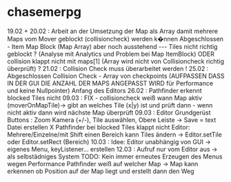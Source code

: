 # chasemerpg

19.02 + 20.02 : Arbeit an der Umsetzung der Map als Array damit mehrere Maps vom Mover geblockt (collisioncheck) werden k�nnen
Abgeschlossen - Item Map Block (Map Array) aber noch ausstehend --- Tiles nicht richtig geblockt ? (Analyse mit Analytics und Problem bei Map ItemBlock) ODER collision klappt nicht mit maps[1] (Array wird nicht von Collisioncheck richtig überprüft) ?
21.02 : Collision Check muss überarbeitet werden !
25.02 : Abgeschlossen Collision Check -  Array von checkpoints (AUFPASSEN DASS IN DER GUI DIE ANZAHL DER MAPS ANGEPASST WIRD für Performance und keine Nullpointer)
	    Anfang des Editors
26.02 : Pathfinder erkennt blocked Tiles nicht
09.03 : FIX - collisioncheck weiß wann Map aktiv (moverOnMapTile)-> gibt an welches Tile (x|y) ist und prüft dann - wenn nicht aktiv dann wird nächste Map überprüft
09.03 : Editor Grundgerüst Buttons : Zoom Kamera (+/-), Tile auswählen, Obere Leiste -> Save = text Datei erstellen
        X Pathfinder bei blocked Tiles klappt nicht
        Editor: Mehrere/Einzelne/mit Shift einen Bereich   kann Tiles ändern -> Editor.setTile oder Editor.setRect (Bereich)
10.03 : Idee: Editor unabhängig von GUI -> eigenes Menu, keyListener... erstellen 
12.03 : Aufruf nur vom Editor aus -> als selbstädniges System 
        TODO: Kein immer erneutes Erzeugen des Menus wegen Performance
        Pathfinder weiß auf welcher Map -> Map kann erkennen ob Position auf der Map liegt und erstellt dann den Weg
